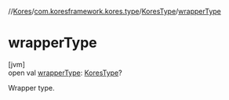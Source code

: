 //[Kores](../../../index.md)/[com.koresframework.kores.type](../index.md)/[KoresType](index.md)/[wrapperType](wrapper-type.md)

# wrapperType

[jvm]\
open val [wrapperType](wrapper-type.md): [KoresType](index.md)?

Wrapper type.
